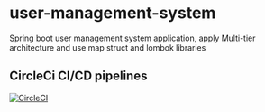 # user-management-system
Spring boot user management system application, apply Multi-tier architecture and use map struct and lombok libraries

## CircleCi CI/CD pipelines 
[![CircleCI](https://circleci.com/gh/Henry-Azer/user-management-system/tree/master.svg?style=svg)](https://circleci.com/gh/Henry-Azer/user-management-system/tree/master)
